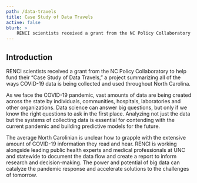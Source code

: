 ```yaml
---
path: /data-travels
title: Case Study of Data Travels
active: false
blurb: >
    RENCI scientists received a grant from the NC Policy Collaboratory to help fund their “Case Study of Data Travels,” a project summarizing all of the ways COVID-19 data is being collected and used throughout North Carolina.
---
```


## Introduction

RENCI scientists received a grant from the NC Policy Collaboratory to help fund their “Case Study of Data Travels,” a project summarizing all of the ways COVID-19 data is being collected and used throughout North Carolina.

As we face the COVID-19 pandemic, vast amounts of data are being created across the state by individuals, communities, hospitals, laboratories and other organizations. Data science can answer big questions, but only if we know the right questions to ask in the first place. Analyzing not just the data but the systems of collecting data is essential for contending with the current pandemic and building predictive models for the future.

The average North Carolinian is unclear how to grapple with the extensive amount of COVID-19 information they read and hear. RENCI is working alongside leading public health experts and medical professionals at UNC and statewide to document the data flow and create a report to inform research and decision-making. The power and potential of big data can catalyze the pandemic response and accelerate solutions to the challenges of tomorrow.
